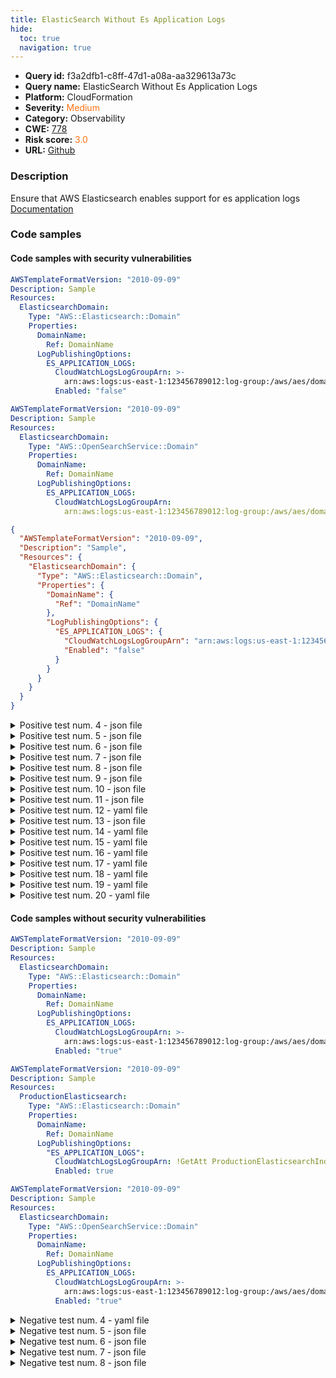 ```yaml
---
title: ElasticSearch Without Es Application Logs
hide:
  toc: true
  navigation: true
---
```


<style>
  .highlight .hll {
    background-color: #ff171742;
  }
  .md-content {
    max-width: 1100px;
    margin: 0 auto;
  }
</style>

-   **Query id:** f3a2dfb1-c8ff-47d1-a08a-aa329613a73c
-   **Query name:** ElasticSearch Without Es Application Logs
-   **Platform:** CloudFormation
-   **Severity:** <span style="color:#ff7213">Medium</span>
-   **Category:** Observability
-   **CWE:** <a href="https://cwe.mitre.org/data/definitions/778.html" onclick="newWindowOpenerSafe(event, 'https://cwe.mitre.org/data/definitions/778.html')">778</a>
-   **Risk score:** <span style="color:#ff7213">3.0</span>
-   **URL:** [Github](https://github.com/Checkmarx/kics/tree/master/assets/queries/cloudFormation/aws/elasticsearch_without_es_application_logs)

### Description
Ensure that AWS Elasticsearch enables support for es application logs<br>
[Documentation](https://docs.aws.amazon.com/AWSCloudFormation/latest/UserGuide/aws-resource-elasticsearch-domain.html#cfn-elasticsearch-domain-logpublishingoptions)

### Code samples
#### Code samples with security vulnerabilities
```yaml title="Positive test num. 1 - yaml file" hl_lines="13"
AWSTemplateFormatVersion: "2010-09-09"
Description: Sample
Resources:
  ElasticsearchDomain:
    Type: "AWS::Elasticsearch::Domain"
    Properties:
      DomainName:
        Ref: DomainName
      LogPublishingOptions:
        ES_APPLICATION_LOGS:
          CloudWatchLogsLogGroupArn: >-
            arn:aws:logs:us-east-1:123456789012:log-group:/aws/aes/domains/es-slow-logs
          Enabled: "false"

```
```yaml title="Positive test num. 2 - yaml file" hl_lines="10"
AWSTemplateFormatVersion: "2010-09-09"
Description: Sample
Resources:
  ElasticsearchDomain:
    Type: "AWS::OpenSearchService::Domain"
    Properties:
      DomainName:
        Ref: DomainName
      LogPublishingOptions:
        ES_APPLICATION_LOGS:
          CloudWatchLogsLogGroupArn: 
            arn:aws:logs:us-east-1:123456789012:log-group:/aws/aes/domains/es-slow-logs

```
```json title="Positive test num. 3 - json file" hl_lines="14"
{
  "AWSTemplateFormatVersion": "2010-09-09",
  "Description": "Sample",
  "Resources": {
    "ElasticsearchDomain": {
      "Type": "AWS::Elasticsearch::Domain",
      "Properties": {
        "DomainName": {
          "Ref": "DomainName"
        },
        "LogPublishingOptions": {
          "ES_APPLICATION_LOGS": {
            "CloudWatchLogsLogGroupArn": "arn:aws:logs:us-east-1:123456789012:log-group:/aws/aes/domains/es-slow-logs",
            "Enabled": "false"
          }
        }
      }
    }
  }
}

```
<details><summary>Positive test num. 4 - json file</summary>

```json hl_lines="11"
{
  "AWSTemplateFormatVersion": "2010-09-09",
  "Description": "Sample",
  "Resources": {
    "ElasticsearchDomain": {
      "Type": "AWS::Elasticsearch::Domain",
      "Properties": {
        "DomainName": {
          "Ref": "DomainName"
        },
        "LogPublishingOptions": {
          "INDEX_SLOW_LOGS": {
            "CloudWatchLogsLogGroupArn": "arn:aws:logs:us-east-1:123456789012:log-group:/aws/aes/domains/es-index-slow-logs",
            "Enabled": "true"
          }
        }
      }
    }
  }
}

```
</details>
<details><summary>Positive test num. 5 - json file</summary>

```json hl_lines="7"
{
  "AWSTemplateFormatVersion": "2010-09-09",
  "Description": "Sample",
  "Resources": {
    "ElasticsearchDomain": {
      "Type": "AWS::Elasticsearch::Domain",
      "Properties": {
        "DomainName": {
          "Ref": "DomainName"
        }
      }
    }
  }
}

```
</details>
<details><summary>Positive test num. 6 - json file</summary>

```json hl_lines="14"
{
  "AWSTemplateFormatVersion": "2010-09-09",
  "Description": "Sample",
  "Resources": {
    "ElasticsearchDomain": {
      "Type": "AWS::Elasticsearch::Domain",
      "Properties": {
        "DomainName": {
          "Ref": "DomainName"
        },
        "LogPublishingOptions": {
          "ES_APPLICATION_LOGS": {
            "CloudWatchLogsLogGroupArn": "arn:aws:logs:us-east-1:123456789012:log-group:/aws/aes/domains/es-slow-logs",
            "Enabled": false
          }
        }
      }
    }
  }
}

```
</details>
<details><summary>Positive test num. 7 - json file</summary>

```json hl_lines="12"
{
  "AWSTemplateFormatVersion": "2010-09-09",
  "Description": "Sample",
  "Resources": {
    "ElasticsearchDomain": {
      "Type": "AWS::Elasticsearch::Domain",
      "Properties": {
        "DomainName": {
          "Ref": "DomainName"
        },
        "LogPublishingOptions": {
          "ES_APPLICATION_LOGS": {
            "CloudWatchLogsLogGroupArn": "arn:aws:logs:us-east-1:123456789012:log-group:/aws/aes/domains/es-slow-logs"
          }
        }
      }
    }
  }
}

```
</details>
<details><summary>Positive test num. 8 - json file</summary>

```json hl_lines="14"
{
  "AWSTemplateFormatVersion": "2010-09-09",
  "Description": "Sample",
  "Resources": {
    "ElasticsearchDomain": {
      "Type": "AWS::OpenSearchService::Domain",
      "Properties": {
        "DomainName": {
          "Ref": "DomainName"
        },
        "LogPublishingOptions": {
          "ES_APPLICATION_LOGS": {
            "CloudWatchLogsLogGroupArn": "arn:aws:logs:us-east-1:123456789012:log-group:/aws/aes/domains/es-slow-logs",
            "Enabled": "false"
          }
        }
      }
    }
  }
}

```
</details>
<details><summary>Positive test num. 9 - json file</summary>

```json hl_lines="11"
{
  "AWSTemplateFormatVersion": "2010-09-09",
  "Description": "Sample",
  "Resources": {
    "ElasticsearchDomain": {
      "Type": "AWS::OpenSearchService::Domain",
      "Properties": {
        "DomainName": {
          "Ref": "DomainName"
        },
        "LogPublishingOptions": {
          "INDEX_SLOW_LOGS": {
            "CloudWatchLogsLogGroupArn": "arn:aws:logs:us-east-1:123456789012:log-group:/aws/aes/domains/es-index-slow-logs",
            "Enabled": "true"
          }
        }
      }
    }
  }
}

```
</details>
<details><summary>Positive test num. 10 - json file</summary>

```json hl_lines="7"
{
  "AWSTemplateFormatVersion": "2010-09-09",
  "Description": "Sample",
  "Resources": {
    "ElasticsearchDomain": {
      "Type": "AWS::OpenSearchService::Domain",
      "Properties": {
        "DomainName": {
          "Ref": "DomainName"
        }
      }
    }
  }
}

```
</details>
<details><summary>Positive test num. 11 - json file</summary>

```json hl_lines="14"
{
  "AWSTemplateFormatVersion": "2010-09-09",
  "Description": "Sample",
  "Resources": {
    "ElasticsearchDomain": {
      "Type": "AWS::OpenSearchService::Domain",
      "Properties": {
        "DomainName": {
          "Ref": "DomainName"
        },
        "LogPublishingOptions": {
          "ES_APPLICATION_LOGS": {
            "CloudWatchLogsLogGroupArn": "arn:aws:logs:us-east-1:123456789012:log-group:/aws/aes/domains/es-slow-logs",
            "Enabled": false
          }
        }
      }
    }
  }
}

```
</details>
<details><summary>Positive test num. 12 - yaml file</summary>

```yaml hl_lines="9"
AWSTemplateFormatVersion: "2010-09-09"
Description: Sample
Resources:
  ElasticsearchDomain:
    Type: "AWS::Elasticsearch::Domain"
    Properties:
      DomainName:
        Ref: DomainName
      LogPublishingOptions:
        INDEX_SLOW_LOGS:
          CloudWatchLogsLogGroupArn: >-
            arn:aws:logs:us-east-1:123456789012:log-group:/aws/aes/domains/es-index-slow-logs
          Enabled: "true"

```
</details>
<details><summary>Positive test num. 13 - json file</summary>

```json hl_lines="12"
{
  "AWSTemplateFormatVersion": "2010-09-09",
  "Description": "Sample",
  "Resources": {
    "ElasticsearchDomain": {
      "Type": "AWS::OpenSearchService::Domain",
      "Properties": {
        "DomainName": {
          "Ref": "DomainName"
        },
        "LogPublishingOptions": {
          "ES_APPLICATION_LOGS": {
            "CloudWatchLogsLogGroupArn": "arn:aws:logs:us-east-1:123456789012:log-group:/aws/aes/domains/es-slow-logs"
          }
        }
      }
    }
  }
}

```
</details>
<details><summary>Positive test num. 14 - yaml file</summary>

```yaml hl_lines="6"
AWSTemplateFormatVersion: "2010-09-09"
Description: Sample
Resources:
  ElasticsearchDomain:
    Type: "AWS::Elasticsearch::Domain"
    Properties:
      DomainName:
        Ref: DomainName

```
</details>
<details><summary>Positive test num. 15 - yaml file</summary>

```yaml hl_lines="13"
AWSTemplateFormatVersion: "2010-09-09"
Description: Sample
Resources:
  ElasticsearchDomain:
    Type: "AWS::Elasticsearch::Domain"
    Properties:
      DomainName:
        Ref: DomainName
      LogPublishingOptions:
        ES_APPLICATION_LOGS:
          CloudWatchLogsLogGroupArn: >-
            arn:aws:logs:us-east-1:123456789012:log-group:/aws/aes/domains/es-slow-logs
          Enabled: false

```
</details>
<details><summary>Positive test num. 16 - yaml file</summary>

```yaml hl_lines="10"
AWSTemplateFormatVersion: "2010-09-09"
Description: Sample
Resources:
  ElasticsearchDomain:
    Type: "AWS::Elasticsearch::Domain"
    Properties:
      DomainName:
        Ref: DomainName
      LogPublishingOptions:
        ES_APPLICATION_LOGS:
          CloudWatchLogsLogGroupArn: 
            arn:aws:logs:us-east-1:123456789012:log-group:/aws/aes/domains/es-slow-logs

```
</details>
<details><summary>Positive test num. 17 - yaml file</summary>

```yaml hl_lines="13"
AWSTemplateFormatVersion: "2010-09-09"
Description: Sample
Resources:
  ElasticsearchDomain:
    Type: "AWS::OpenSearchService::Domain"
    Properties:
      DomainName:
        Ref: DomainName
      LogPublishingOptions:
        ES_APPLICATION_LOGS:
          CloudWatchLogsLogGroupArn: >-
            arn:aws:logs:us-east-1:123456789012:log-group:/aws/aes/domains/es-slow-logs
          Enabled: "false"

```
</details>
<details><summary>Positive test num. 18 - yaml file</summary>

```yaml hl_lines="9"
AWSTemplateFormatVersion: "2010-09-09"
Description: Sample
Resources:
  ElasticsearchDomain:
    Type: "AWS::OpenSearchService::Domain"
    Properties:
      DomainName:
        Ref: DomainName
      LogPublishingOptions:
        INDEX_SLOW_LOGS:
          CloudWatchLogsLogGroupArn: >-
            arn:aws:logs:us-east-1:123456789012:log-group:/aws/aes/domains/es-index-slow-logs
          Enabled: "true"

```
</details>
<details><summary>Positive test num. 19 - yaml file</summary>

```yaml hl_lines="6"
AWSTemplateFormatVersion: "2010-09-09"
Description: Sample
Resources:
  ElasticsearchDomain:
    Type: "AWS::OpenSearchService::Domain"
    Properties:
      DomainName:
        Ref: DomainName

```
</details>
<details><summary>Positive test num. 20 - yaml file</summary>

```yaml hl_lines="13"
AWSTemplateFormatVersion: "2010-09-09"
Description: Sample
Resources:
  ElasticsearchDomain:
    Type: "AWS::OpenSearchService::Domain"
    Properties:
      DomainName:
        Ref: DomainName
      LogPublishingOptions:
        ES_APPLICATION_LOGS:
          CloudWatchLogsLogGroupArn: >-
            arn:aws:logs:us-east-1:123456789012:log-group:/aws/aes/domains/es-slow-logs
          Enabled: false

```
</details>


#### Code samples without security vulnerabilities
```yaml title="Negative test num. 1 - yaml file"
AWSTemplateFormatVersion: "2010-09-09"
Description: Sample
Resources:
  ElasticsearchDomain:
    Type: "AWS::Elasticsearch::Domain"
    Properties:
      DomainName:
        Ref: DomainName
      LogPublishingOptions:
        ES_APPLICATION_LOGS:
          CloudWatchLogsLogGroupArn: >-
            arn:aws:logs:us-east-1:123456789012:log-group:/aws/aes/domains/es-slow-logs
          Enabled: "true"

```
```yaml title="Negative test num. 2 - yaml file"
AWSTemplateFormatVersion: "2010-09-09"
Description: Sample
Resources:
  ProductionElasticsearch:
    Type: "AWS::Elasticsearch::Domain"
    Properties:
      DomainName:
        Ref: DomainName
      LogPublishingOptions:
        "ES_APPLICATION_LOGS":
          CloudWatchLogsLogGroupArn: !GetAtt ProductionElasticsearchIndexSlowLogs.Arn
          Enabled: true
```
```yaml title="Negative test num. 3 - yaml file"
AWSTemplateFormatVersion: "2010-09-09"
Description: Sample
Resources:
  ElasticsearchDomain:
    Type: "AWS::OpenSearchService::Domain"
    Properties:
      DomainName:
        Ref: DomainName
      LogPublishingOptions:
        ES_APPLICATION_LOGS:
          CloudWatchLogsLogGroupArn: >-
            arn:aws:logs:us-east-1:123456789012:log-group:/aws/aes/domains/es-slow-logs
          Enabled: "true"

```
<details><summary>Negative test num. 4 - yaml file</summary>

```yaml
AWSTemplateFormatVersion: "2010-09-09"
Description: Sample
Resources:
  ProductionElasticsearch:
    Type: "AWS::OpenSearchService::Domain"
    Properties:
      DomainName:
        Ref: DomainName
      LogPublishingOptions:
        "ES_APPLICATION_LOGS":
          CloudWatchLogsLogGroupArn: !GetAtt ProductionElasticsearchIndexSlowLogs.Arn
          Enabled: true
```
</details>
<details><summary>Negative test num. 5 - json file</summary>

```json
{
  "AWSTemplateFormatVersion": "2010-09-09",
  "Description": "Sample",
  "Resources": {
    "ElasticsearchDomain": {
      "Type": "AWS::Elasticsearch::Domain",
      "Properties": {
        "DomainName": {
          "Ref": "DomainName"
        },
        "LogPublishingOptions": {
          "ES_APPLICATION_LOGS": {
            "CloudWatchLogsLogGroupArn": "arn:aws:logs:us-east-1:123456789012:log-group:/aws/aes/domains/es-slow-logs",
            "Enabled": "true"
          }
        }
      }
    }
  }
}

```
</details>
<details><summary>Negative test num. 6 - json file</summary>

```json
{
  "AWSTemplateFormatVersion": "2010-09-09",
  "Description": "Sample",
  "Resources": {
    "ElasticsearchDomain": {
      "Type": "AWS::Elasticsearch::Domain",
      "Properties": {
        "DomainName": {
          "Ref": "DomainName"
        },
        "LogPublishingOptions": {
          "ES_APPLICATION_LOGS": {
            "CloudWatchLogsLogGroupArn": "arn:aws:logs:us-east-1:123456789012:log-group:/aws/aes/domains/es-slow-logs",
            "Enabled": true
          }
        }
      }
    }
  }
}

```
</details>
<details><summary>Negative test num. 7 - json file</summary>

```json
{
  "AWSTemplateFormatVersion": "2010-09-09",
  "Description": "Sample",
  "Resources": {
    "ElasticsearchDomain": {
      "Type": "AWS::OpenSearchService::Domain",
      "Properties": {
        "DomainName": {
          "Ref": "DomainName"
        },
        "LogPublishingOptions": {
          "ES_APPLICATION_LOGS": {
            "CloudWatchLogsLogGroupArn": "arn:aws:logs:us-east-1:123456789012:log-group:/aws/aes/domains/es-slow-logs",
            "Enabled": "true"
          }
        }
      }
    }
  }
}

```
</details>
<details><summary>Negative test num. 8 - json file</summary>

```json
{
  "AWSTemplateFormatVersion": "2010-09-09",
  "Description": "Sample",
  "Resources": {
    "ElasticsearchDomain": {
      "Type": "AWS::OpenSearchService::Domain",
      "Properties": {
        "DomainName": {
          "Ref": "DomainName"
        },
        "LogPublishingOptions": {
          "ES_APPLICATION_LOGS": {
            "CloudWatchLogsLogGroupArn": "arn:aws:logs:us-east-1:123456789012:log-group:/aws/aes/domains/es-slow-logs",
            "Enabled": true
          }
        }
      }
    }
  }
}

```
</details>

